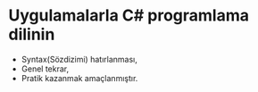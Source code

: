 # Uygulamalarla C# programlama dilinin
  - Syntax(Sözdizimi) hatırlanması,
  - Genel tekrar,
  - Pratik kazanmak amaçlanmıştır.
